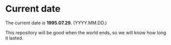 # Current date

The current date is **1995.07.29.** (YYYY.MM.DD.)

This repository will be good when the world ends, so we will know how long it lasted.